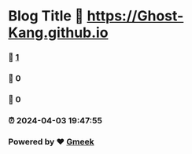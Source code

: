 # Blog Title :link: https://Ghost-Kang.github.io 
### :page_facing_up: [1](https://Ghost-Kang.github.io/tag.html) 
### :speech_balloon: 0 
### :hibiscus: 0 
### :alarm_clock: 2024-04-03 19:47:55 
### Powered by :heart: [Gmeek](https://github.com/Meekdai/Gmeek)
